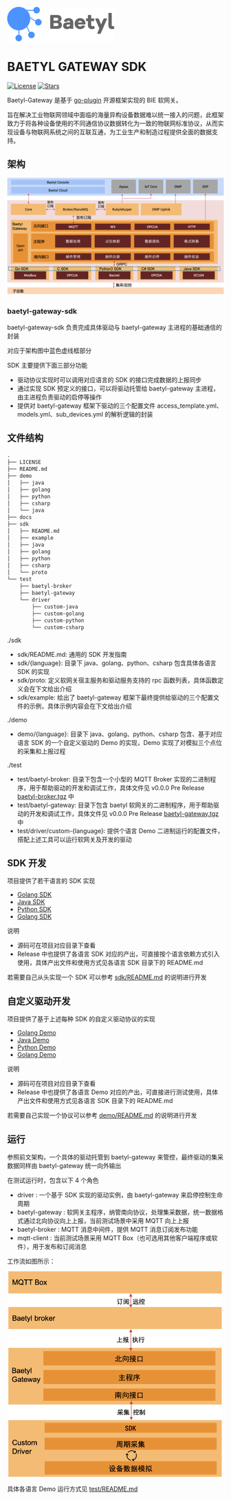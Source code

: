 [![Baetyl-logo](./docs/logo_with_name.png)](https://baetyl.io)

# BAETYL GATEWAY SDK

[![License](https://img.shields.io/github/license/baetyl/baetyl-gateway-sdk?color=blue)](LICENSE)
[![Stars](https://img.shields.io/github/stars/baetyl/baetyl-gateway-sdk?style=social)](Stars)

Baetyl-Gateway 是基于 [go-plugin](https://github.com/hashicorp/go-plugin) 开源框架实现的 BIE 软网关。

旨在解决工业物联网领域中面临的海量异构设备数据难以统一接入的问题，此框架致力于将各种设备使用的不同通信协议数据转化为一致的物联网标准协议，从而实现设备与物联网系统之间的互联互通，为工业生产和制造过程提供全面的数据支持。

## 架构
![Baetyl-logo](./docs/baetyl-gateway.png)

### baetyl-gateway-sdk
baetyl-gateway-sdk 负责完成具体驱动与 baetyl-gateway 主进程的基础通信的封装

对应于架构图中蓝色虚线框部分

SDK 主要提供下面三部分功能
* 驱动协议实现时可以调用对应语言的 SDK 的接口完成数据的上报同步
* 通过实现 SDK 预定义的接口，可以将驱动托管给 baetyl-gateway 主进程，由主进程负责驱动的启停等操作
* 提供对 baetyl-gateway 框架下驱动的三个配置文件 access_template.yml、models.yml、sub_devices.yml 的解析逻辑的封装

## 文件结构
```
.
├── LICENSE
├── README.md
├── demo
│   ├── java
│   ├── golang
│   ├── python
│   ├── csharp
│   └── java
├── docs
├── sdk
│   ├── README.md
│   ├── example
│   ├── java
│   ├── golang
│   ├── python
│   ├── csharp
│   └── proto
└── test
    ├── baetyl-broker
    ├── baetyl-gateway
    └── driver
        ├── custom-java
        ├── custom-golang
        ├── custom-python
        └── custom-csharp
```
./sdk
* sdk/README.md: 通用的 SDK 开发指南  
* sdk/{language}: 目录下 java、golang、python、csharp 包含具体各语言 SDK 的实现
* sdk/proto: 定义软网关宿主服务和驱动服务支持的 rpc 函数列表，具体函数定义会在下文给出介绍
* sdk/example: 给出了 baetyl-gateway 框架下最终提供给驱动的三个配置文件的示例，具体示例内容会在下文给出介绍

./demo
* demo/{language}: 目录下 java、golang、python、csharp 包含、基于对应语言 SDK 的一个自定义驱动的 Demo 的实现，Demo 实现了对模拟三个点位的采集和上报过程

./test
* test/baetyl-broker: 目录下包含一个小型的 MQTT Broker 实现的二进制程序，用于帮助驱动的开发和调试工作，具体文件见 v0.0.0 Pre Release [baetyl-broker.tgz](https://github.com/baetyl/baetyl-gateway-sdk/releases/download/v0.0.0/baetyl-broker.tgz) 中
* test/baetyl-gateway: 目录下包含 baetyl 软网关的二进制程序，用于帮助驱动的开发和调试工作，具体文件见 v0.0.0 Pre Release [baetyl-gateway.tgz](https://github.com/baetyl/baetyl-gateway-sdk/releases/download/v0.0.0/baetyl-gateway.tgz) 中
* test/driver/custom-{language}: 提供个语言 Demo 二进制运行的配置文件，搭配上述工具可以运行软网关及开发的驱动

## SDK 开发
项目提供了若干语言的 SDK 实现

* [Golang SDK](./sdk/golang)
* [Java SDK](./sdk/java)
* [Python SDK](./sdk/pyhton)
* [Golang SDK](./sdk/golang)

说明

* 源码可在项目对应目录下查看
* Release 中也提供了各语言 SDK 对应的产出，可直接按个语言依赖方式引入使用，具体产出文件和使用方式见各语言 SDK 目录下的 README.md

若需要自己从头实现一个 SDK 可以参考 [sdk/README.md](./sdk/README.md) 的说明进行开发

## 自定义驱动开发
项目提供了基于上述每种 SDK 的自定义驱动协议的实现

* [Golang Demo](./demo/golang)
* [Java Demo](./demo/java)
* [Python Demo](./demo/pyhton)
* [Golang Demo](./demo/golang)

说明

* 源码可在项目对应目录下查看
* Release 中也提供了各语言 Demo 对应的产出，可直接进行测试使用，具体产出文件和使用方式见各语言 SDK 目录下的 README.md

若需要自己实现一个协议可以参考 [demo/README.md](./demo/README.md) 的说明进行开发

## 运行
参照前文架构，一个具体的驱动托管到 baetyl-gateway 来管控，最终驱动的集采数据同样由 baetyl-gateway 统一向外输出

在测试运行时，包含以下 4 个角色

* driver : 一个基于 SDK 实现的驱动实例，由 baetyl-gateway 来启停控制生命周期
* baetyl-gateway : 软网关主程序，纳管南向协议，处理集采数据，统一数据格式通过北向协议向上上报，当前测试场景中采用 MQTT 向上上报
* baetyl-broker : MQTT 消息中间件，提供 MQTT 消息订阅发布功能
* mqtt-client : 当前测试场景采用 MQTT Box（也可选用其他客户端程序或软件），用于发布和订阅消息

工作流如图所示：

<img src="./docs/collection_workflow.png" width="500" alt="workflow">

具体各语言 Demo 运行方式见 [test/README.md](./test/README.md)

